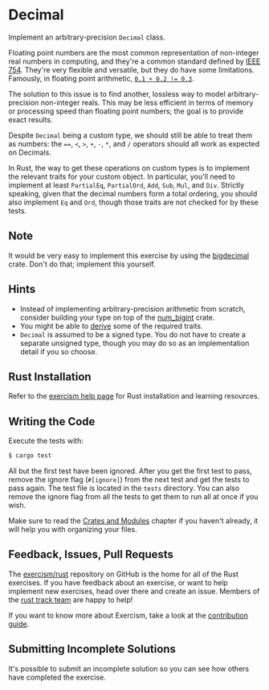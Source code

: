 # Decimal

Implement an arbitrary-precision `Decimal` class.

Floating point numbers are the most common representation of non-integer real numbers in computing, and they're a common standard defined by [IEEE 754](https://en.wikipedia.org/wiki/IEEE_754). They're very flexible and versatile, but they do have some limitations. Famously, in floating point arithmetic, [`0.1 + 0.2 != 0.3`](http://0.30000000000000004.com/).

The solution to this issue is to find another, lossless way to model arbitrary-precision non-integer reals. This may be less efficient in terms of memory or processing speed than floating point numbers; the goal is to provide exact results.

Despite `Decimal` being a custom type, we should still be able to treat them as numbers: the `==`, `<`, `>`, `+`, `-`, `*`, and `/` operators should all work as expected on Decimals.

In Rust, the way to get these operations on custom types is to implement the relevant traits for your custom object. In particular, you'll need to implement at least `PartialEq`, `PartialOrd`, `Add`, `Sub`, `Mul`, and `Div`. Strictly speaking, given that the decimal numbers form a total ordering, you should also implement `Eq` and `Ord`, though those traits are not checked for by these tests.

## Note

It would be very easy to implement this exercise by using the [bigdecimal](https://crates.io/crates/bigdecimal) crate. Don't do that; implement this yourself.

## Hints

- Instead of implementing arbitrary-precision arithmetic from scratch, consider building your type on top of the [num_bigint](https://crates.io/crates/num-bigint) crate.
- You might be able to [derive](https://doc.rust-lang.org/1.8.0/book/traits.html#deriving) some of the required traits.
- `Decimal` is assumed to be a signed type. You do not have to create a separate unsigned type, though you may do so as an implementation detail if you so choose.

## Rust Installation

Refer to the [exercism help page][help-page] for Rust installation and learning resources.

## Writing the Code

Execute the tests with:

```bash
$ cargo test
```

All but the first test have been ignored. After you get the first test to pass, remove the ignore flag (`#[ignore]`) from the next test and get the tests to pass again. The test file is located in the `tests` directory. You can also remove the ignore flag from all the tests to get them to run all at once if you wish.

Make sure to read the [Crates and Modules](https://doc.rust-lang.org/stable/book/crates-and-modules.html) chapter if you haven't already, it will help you with organizing your files.

## Feedback, Issues, Pull Requests

The [exercism/rust](https://github.com/exercism/rust) repository on GitHub is the home for all of the Rust exercises. If you have feedback about an exercise, or want to help implement new exercises, head over there and create an issue. Members of the [rust track team](https://github.com/orgs/exercism/teams/rust) are happy to help!

If you want to know more about Exercism, take a look at the [contribution guide](https://github.com/exercism/docs/blob/master/contributing-to-language-tracks/README.md).

## Submitting Incomplete Solutions

It's possible to submit an incomplete solution so you can see how others have completed the exercise.

[crates-and-modules]: http://doc.rust-lang.org/stable/book/crates-and-modules.html
[help-page]: http://exercism.io/languages/rust
